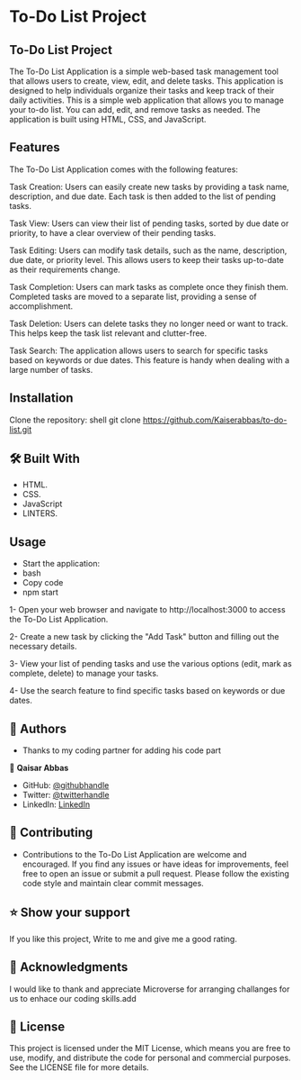 # To-Do List Project

  <h2><b>To-Do List Project</b></h2>
The To-Do List Application is a simple web-based task management tool that allows users to create, view, edit, and delete tasks. This application is designed to help individuals organize their tasks and keep track of their daily activities.
This is a simple web application that allows you to manage your to-do list. You can add, edit, and remove tasks as needed. The application is built using HTML, CSS, and JavaScript.

## Features

The To-Do List Application comes with the following features:

Task Creation: Users can easily create new tasks by providing a task name, description, and due date. Each task is then added to the list of pending tasks.

Task View: Users can view their list of pending tasks, sorted by due date or priority, to have a clear overview of their pending tasks.

Task Editing: Users can modify task details, such as the name, description, due date, or priority level. This allows users to keep their tasks up-to-date as their requirements change.

Task Completion: Users can mark tasks as complete once they finish them. Completed tasks are moved to a separate list, providing a sense of accomplishment.

Task Deletion: Users can delete tasks they no longer need or want to track. This helps keep the task list relevant and clutter-free.

Task Search: The application allows users to search for specific tasks based on keywords or due dates. This feature is handy when dealing with a large number of tasks.

## Installation

Clone the repository:
shell
git clone https://github.com/Kaiserabbas/to-do-list.git

## 🛠 Built With

- HTML.
- CSS.
- JavaScript
- LINTERS.

## Usage
- Start the application:
- bash
- Copy code
- npm start

1- Open your web browser and navigate to http://localhost:3000 to access the To-Do List Application.

2- Create a new task by clicking the "Add Task" button and filling out the necessary details.

3- View your list of pending tasks and use the various options (edit, mark as complete, delete) to manage your tasks.

4- Use the search feature to find specific tasks based on keywords or due dates.

## 👥 Authors

- Thanks to my coding partner for adding his code part

👤 **Qaisar Abbas**

- GitHub: [@githubhandle](https://github.com/Kaiserabbas/)
- Twitter: [@twitterhandle](https://twitter.com/AbbasKayser)
- LinkedIn: [LinkedIn](https://www.linkedin.com/in/qaisar-abbas-21a93840/)


## 🤝 Contributing

- Contributions to the To-Do List Application are welcome and encouraged. If you find any issues or have ideas for improvements, feel free to open an issue or submit a pull request. Please follow the existing code style and maintain clear commit messages.


## ⭐️ Show your support

If you like this project, Write to me and give me a good rating.


## 🙏 Acknowledgments

I would like to thank and appreciate Microverse for arranging challanges for us to enhace our coding skills.add


## 📝 License

This project is licensed under the MIT License, which means you are free to use, modify, and distribute the code for personal and commercial purposes. See the LICENSE file for more details.


